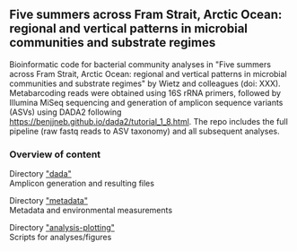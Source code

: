 ## Five summers across Fram Strait, Arctic Ocean: regional and vertical patterns in microbial communities and substrate regimes 

Bioinformatic code for bacterial community analyses in "Five summers across Fram Strait, Arctic Ocean: regional and vertical patterns in microbial communities and substrate regimes" by Wietz and colleagues (doi: XXX). Metabarcoding reads were obtained using 16S rRNA primers, followed by Illumina MiSeq sequencing and generation of amplicon sequence variants (ASVs) using DADA2 following https://benjjneb.github.io/dada2/tutorial_1_8.html. The repo includes the full pipeline (raw fastq reads to ASV taxonomy) and all subsequent analyses.

### Overview of content

Directory ["dada"](./dada)  
Amplicon generation and resulting files

Directory ["metadata"](./metadata)  
Metadata and environmental measurements 

Directory ["analysis-plotting"](./analysis-plotting)  
Scripts for analyses/figures
